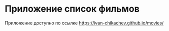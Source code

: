 # Приложение список фильмов
 
Приложение доступно по ссылке https://ivan-chikachev.github.io/movies/


